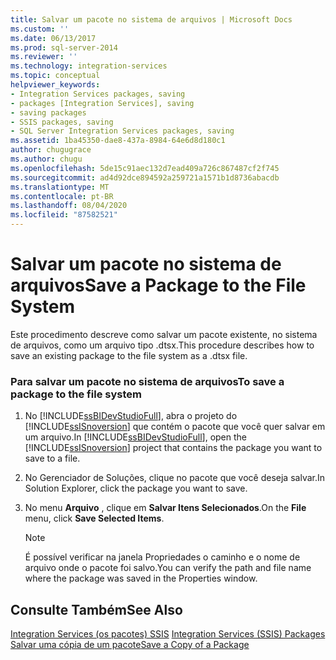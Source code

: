 ```yaml
---
title: Salvar um pacote no sistema de arquivos | Microsoft Docs
ms.custom: ''
ms.date: 06/13/2017
ms.prod: sql-server-2014
ms.reviewer: ''
ms.technology: integration-services
ms.topic: conceptual
helpviewer_keywords:
- Integration Services packages, saving
- packages [Integration Services], saving
- saving packages
- SSIS packages, saving
- SQL Server Integration Services packages, saving
ms.assetid: 1ba45350-dae8-437a-8984-64e6d8d180c1
author: chugugrace
ms.author: chugu
ms.openlocfilehash: 5de15c91aec132d7ead409a726c867487cf2f745
ms.sourcegitcommit: ad4d92dce894592a259721a1571b1d8736abacdb
ms.translationtype: MT
ms.contentlocale: pt-BR
ms.lasthandoff: 08/04/2020
ms.locfileid: "87582521"
---
```

# <a name="save-a-package-to-the-file-system"></a><span data-ttu-id="9b096-102">Salvar um pacote no sistema de arquivos</span><span class="sxs-lookup"><span data-stu-id="9b096-102">Save a Package to the File System</span></span>
  <span data-ttu-id="9b096-103">Este procedimento descreve como salvar um pacote existente, no sistema de arquivos, como um arquivo tipo .dtsx.</span><span class="sxs-lookup"><span data-stu-id="9b096-103">This procedure describes how to save an existing package to the file system as a .dtsx file.</span></span>  
  
### <a name="to-save-a-package-to-the-file-system"></a><span data-ttu-id="9b096-104">Para salvar um pacote no sistema de arquivos</span><span class="sxs-lookup"><span data-stu-id="9b096-104">To save a package to the file system</span></span>  
  
1.  <span data-ttu-id="9b096-105">No [!INCLUDE[ssBIDevStudioFull](../includes/ssbidevstudiofull-md.md)], abra o projeto do [!INCLUDE[ssISnoversion](../includes/ssisnoversion-md.md)] que contém o pacote que você quer salvar em um arquivo.</span><span class="sxs-lookup"><span data-stu-id="9b096-105">In [!INCLUDE[ssBIDevStudioFull](../includes/ssbidevstudiofull-md.md)], open the [!INCLUDE[ssISnoversion](../includes/ssisnoversion-md.md)] project that contains the package you want to save to a file.</span></span>  
  
2.  <span data-ttu-id="9b096-106">No Gerenciador de Soluções, clique no pacote que você deseja salvar.</span><span class="sxs-lookup"><span data-stu-id="9b096-106">In Solution Explorer, click the package you want to save.</span></span>  
  
3.  <span data-ttu-id="9b096-107">No menu **Arquivo** , clique em **Salvar Itens Selecionados**.</span><span class="sxs-lookup"><span data-stu-id="9b096-107">On the **File** menu, click **Save Selected Items**.</span></span>  
  
    > [!NOTE]  
    >  <span data-ttu-id="9b096-108">É possível verificar na janela Propriedades o caminho e o nome de arquivo onde o pacote foi salvo.</span><span class="sxs-lookup"><span data-stu-id="9b096-108">You can verify the path and file name where the package was saved in the Properties window.</span></span>  
  
## <a name="see-also"></a><span data-ttu-id="9b096-109">Consulte Também</span><span class="sxs-lookup"><span data-stu-id="9b096-109">See Also</span></span>  
 <span data-ttu-id="9b096-110">[Integration Services &#40;os pacotes&#41; SSIS](../../2014/integration-services/integration-services-ssis-packages.md) </span><span class="sxs-lookup"><span data-stu-id="9b096-110">[Integration Services &#40;SSIS&#41; Packages](../../2014/integration-services/integration-services-ssis-packages.md) </span></span>  
 [<span data-ttu-id="9b096-111">Salvar uma cópia de um pacote</span><span class="sxs-lookup"><span data-stu-id="9b096-111">Save a Copy of a Package</span></span>](../../2014/integration-services/save-a-copy-of-a-package.md)  
  
  
